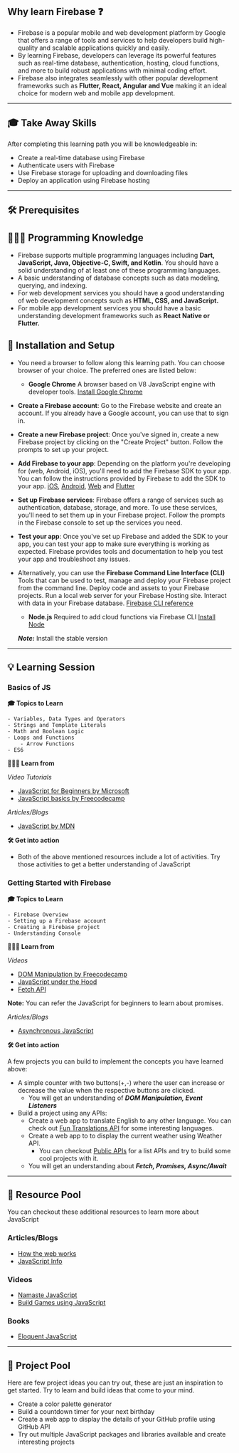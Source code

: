 ## Why learn Firebase ❓

- Firebase is a popular mobile and web development platform by Google that offers a range of tools and services to help developers build high-quality and scalable applications quickly and easily.
- By learning Firebase, developers can leverage its powerful features such as real-time database, authentication, hosting, cloud functions, and more to build robust applications with minimal coding effort.
- Firebase also integrates seamlessly with other popular development frameworks such as **Flutter, React, Angular and Vue** making it an ideal choice for modern web and mobile app development. 

---

## 🎓 Take Away Skills

After completing this learning path you will be knowledgeable in:

- Create a real-time database using Firebase
- Authenticate users with Firebase
- Use Firebase storage for uploading and downloading files
- Deploy an application using Firebase hosting


---

## 🛠️ Prerequisites

## 🧑🏻‍💻 Programming Knowledge

- Firebase supports multiple programming languages including **Dart, JavaScript, Java, Objective-C, Swift, and Kotlin**. You should have a solid understanding of at least one of these programming languages.
- A basic understanding of database concepts such as data modeling, querying, and indexing.
- For web development services you should have a good understanding of web development concepts such as **HTML, CSS, and JavaScript.**
- For mobile app development services you should have a basic understanding development frameworks such as **React Native or Flutter.**


## 📲 Installation and Setup

- You need a browser to follow along this learning path. You can choose browser of your choice. The preferred ones are listed below:
   -  **Google Chrome**
      A browser based on V8 JavaScript engine with developer tools.
      [Install Google Chrome](https://www.google.com/chrome/)

- **Create a Firebase account**: Go to the Firebase website and create an account. If you already have a Google account, you can use that to sign in.  

- **Create a new Firebase project**: Once you've signed in, create a new Firebase project by clicking on the "Create Project" button. Follow the prompts to set up your project.

- **Add Firebase to your app**: Depending on the platform you're developing for (web, Android, iOS), you'll need to add the Firebase SDK to your app. You can follow the instructions provided by Firebase to add the SDK to your app.
[iOS](https://firebase.google.com/docs/ios/setup), [Android](https://firebase.google.com/docs/android/setup), [Web](https://firebase.google.com/docs/web/setup/) and [Flutter](https://firebase.google.com/docs/flutter/setup?platform=android)

- **Set up Firebase services**: Firebase offers a range of services such as authentication, database, storage, and more. To use these services, you'll need to set them up in your Firebase project. Follow the prompts in the Firebase console to set up the services you need.

- **Test your app**: Once you've set up Firebase and added the SDK to your app, you can test your app to make sure everything is working as expected. Firebase provides tools and documentation to help you test your app and troubleshoot any issues.
- Alternatively, you can use the **Firebase Command Line Interface (CLI)** Tools that can be used to test, manage and deploy your Firebase project from the command line. Deploy code and assets to your Firebase projects. Run a local web server for your Firebase Hosting site. Interact with data in your Firebase database. [Firebase CLI reference](https://firebase.google.com/docs/cli)
  - **Node.js**
  Required to add cloud functions via Firebase CLI
  [Install Node](https://nodejs.org/en/download/)

  **_Note:_** Install the stable version

---

## 💡 Learning Session

### Basics of JS

**🎓 Topics to Learn**

```
- Variables, Data Types and Operators
- Strings and Template Literals
- Math and Boolean Logic
- Loops and Functions
    - Arrow Functions
- ES6
```

**🧑🏻‍💻 Learn from**

_Video Tutorials_

- [JavaScript for Beginners by Microsoft](https://youtube.com/playlist?list=PLlrxD0HtieHhW0NCG7M536uHGOtJ95Ut2)
- [JavaScript basics by Freecodecamp](https://youtu.be/PkZNo7MFNFg)

_Articles/Blogs_

- [JavaScript by MDN](https://developer.mozilla.org/en-US/docs/Web/JavaScript)

**🛠️ Get into action**

- Both of the above mentioned resources include a lot of activities. Try those activities to get a better understanding of JavaScript

### Getting Started with Firebase

**🎓 Topics to Learn**

```
- Firebase Overview
- Setting up a Firebase account
- Creating a Firebase project
- Understanding Console
```

**🧑🏻‍💻 Learn from**

_Videos_

- [DOM Manipulation by Freecodecamp](https://youtu.be/5fb2aPlgoys)
- [JavaScript under the Hood](https://youtube.com/playlist?list=PLillGF-Rfqbars4vKNtpcWVDUpVOVTlgB)
- [Fetch API](https://youtu.be/cuEtnrL9-H0)

**Note:** You can refer the JavaScript for beginners to learn about promises.

_Articles/Blogs_

- [Asynchronous JavaScript](https://developer.mozilla.org/en-US/docs/Learn/JavaScript/Asynchronous)

**🛠️ Get into action**

A few projects you can build to implement the concepts you have learned above:

- A simple counter with two buttons(+,-) where the user can increase or decrease the value when the respective buttons are clicked.
  - You will get an understanding of **_DOM Manipulation, Event Listeners_**
- Build a project using any APIs:
  - Create a web app to translate English to any other language. You can check out [Fun Translations API](https://funtranslations.com/) for some interesting languages.
  - Create a web app to to display the current weather using Weather API.
    - You can checkout [Public APIs](https://github.com/public-apis/public-apis) for a list APIs and try to build some cool projects with it.
  - You will get an understanding about **_Fetch, Promises, Async/Await_**

---

## 🔖 Resource Pool

You can checkout these additional resources to learn more about JavaScript

### Articles/Blogs

- [How the web works](https://developer.mozilla.org/en-US/docs/Learn/Getting_started_with_the_web/How_the_Web_works)
- [JavaScript Info](https://javascript.info/)

### Videos

- [Namaste JavaScript](https://youtube.com/playlist?list=PLlasXeu85E9cQ32gLCvAvr9vNaUccPVNP)
- [Build Games using JavaScript](https://youtu.be/ec8vSKJuZTk)

### Books

- [Eloquent JavaScript](https://eloquentjavascript.net/)

---

## 🚀 Project Pool

Here are few project ideas you can try out, these are just an inspiration to get started. Try to learn and build ideas that come to your mind.

- Create a color palette generator
- Build a countdown timer for your next birthday
- Create a web app to display the details of your GitHub profile using GitHub API
- Try out multiple JavaScript packages and libraries available and create interesting projects
